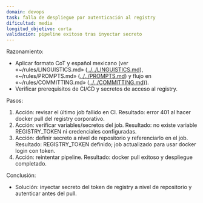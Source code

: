 ```yaml
---
domain: devops
task: falla de despliegue por autenticación al registry
dificultad: media
longitud_objetivo: corta
validacion: pipeline exitoso tras inyectar secreto
---
```


Razonamiento:
- Aplicar formato CoT y español mexicano (ver «~/rules/LINGUISTICS.md» ([../../LINGUISTICS.md](../../LINGUISTICS.md)), «~/rules/PROMPTS.md» ([../../PROMPTS.md](../../PROMPTS.md)) y flujo en «~/rules/COMMITTING.md» ([../../COMMITTING.md](../../COMMITTING.md))).
- Verificar prerequisitos de CI/CD y secretos de acceso al registry.

Pasos:
1) Acción: revisar el último job fallido en CI.
   Resultado: error 401 al hacer docker pull del registry corporativo.
2) Acción: verificar variables/secretos del job.
   Resultado: no existe variable REGISTRY_TOKEN ni credenciales configuradas.
3) Acción: definir secreto a nivel de repositorio y referenciarlo en el job.
   Resultado: REGISTRY_TOKEN definido; job actualizado para usar docker login con token.
4) Acción: reintentar pipeline.
   Resultado: docker pull exitoso y despliegue completado.

Conclusión:
- Solución: inyectar secreto del token de registry a nivel de repositorio y autenticar antes del pull.

